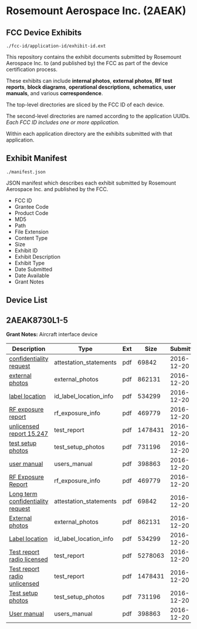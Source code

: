 # Rosemount Aerospace Inc. (2AEAK)
## FCC Device Exhibits

```
./fcc-id/application-id/exhibit-id.ext
```

This repository contains the exhibit documents submitted by Rosemount Aerospace Inc. to (and published by) the FCC as part of the device certification process.

These exhibits can include **internal photos**, **external photos**, **RF test reports**, **block diagrams**, **operational descriptions**, **schematics**, **user manuals**, and various **correspondence**.

The top-level directories are sliced by the FCC ID of each device.

The second-level directories are named according to the application UUIDs. *Each FCC ID includes one or more application.*

Within each application directory are the exhibits submitted with that application. 

## Exhibit Manifest

```
./manifest.json
```

JSON manifest which describes each exhibit submitted by Rosemount Aerospace Inc. and published by the FCC.

- FCC ID
- Grantee Code
- Product Code
- MD5
- Path
- File Extension
- Content Type
- Size
- Exhibit ID
- Exhibit Description
- Exhibit Type
- Date Submitted
- Date Available
- Grant Notes

## Device List
## 2AEAK8730L1-5
**Grant Notes:** Aircraft interface device

| Description | Type | Ext | Size | Submitted | Available |
| ----------- | ---- | --- | ---- | --------- | --------- |
| [confidentiality request](2AEAK8730L1-5/91a8c438b72eec20ff4faf3e8bf3344f/3234452.pdf) | attestation_statements | pdf | 69842 | 2016-12-20 | 2016-12-20 |
| [external photos](2AEAK8730L1-5/91a8c438b72eec20ff4faf3e8bf3344f/3234454.pdf) | external_photos | pdf | 862131 | 2016-12-20 | 2016-12-20 |
| [label location](2AEAK8730L1-5/91a8c438b72eec20ff4faf3e8bf3344f/3234455.pdf) | id_label_location_info | pdf | 534299 | 2016-12-20 | 2016-12-20 |
| [RF exposure report](2AEAK8730L1-5/91a8c438b72eec20ff4faf3e8bf3344f/3234496.pdf) | rf_exposure_info | pdf | 469779 | 2016-12-20 | 2016-12-20 |
| [unlicensed report 15.247](2AEAK8730L1-5/91a8c438b72eec20ff4faf3e8bf3344f/3234513.pdf) | test_report | pdf | 1478431 | 2016-12-20 | 2016-12-20 |
| [test setup photos](2AEAK8730L1-5/91a8c438b72eec20ff4faf3e8bf3344f/3234514.pdf) | test_setup_photos | pdf | 731196 | 2016-12-20 | 2016-12-20 |
| [user manual](2AEAK8730L1-5/91a8c438b72eec20ff4faf3e8bf3344f/3234515.pdf) | users_manual | pdf | 398863 | 2016-12-20 | 2016-12-20 |
| [RF Exposure Report](2AEAK8730L1-5/3991e31465de9830ac7ac1efbf5e21e7/3234496.pdf) | rf_exposure_info | pdf | 469779 | 2016-12-20 | 2016-12-20 |
| [Long term confidentiality request](2AEAK8730L1-5/3991e31465de9830ac7ac1efbf5e21e7/3234452.pdf) | attestation_statements | pdf | 69842 | 2016-12-20 | 2016-12-20 |
| [External photos](2AEAK8730L1-5/3991e31465de9830ac7ac1efbf5e21e7/3234454.pdf) | external_photos | pdf | 862131 | 2016-12-20 | 2016-12-20 |
| [Label location](2AEAK8730L1-5/3991e31465de9830ac7ac1efbf5e21e7/3234455.pdf) | id_label_location_info | pdf | 534299 | 2016-12-20 | 2016-12-20 |
| [Test report radio licensed](2AEAK8730L1-5/3991e31465de9830ac7ac1efbf5e21e7/3234512.pdf) | test_report | pdf | 5278063 | 2016-12-20 | 2016-12-20 |
| [Test report radio unlicensed](2AEAK8730L1-5/3991e31465de9830ac7ac1efbf5e21e7/3234513.pdf) | test_report | pdf | 1478431 | 2016-12-20 | 2016-12-20 |
| [Test setup photos](2AEAK8730L1-5/3991e31465de9830ac7ac1efbf5e21e7/3234514.pdf) | test_setup_photos | pdf | 731196 | 2016-12-20 | 2016-12-20 |
| [User manual](2AEAK8730L1-5/3991e31465de9830ac7ac1efbf5e21e7/3234515.pdf) | users_manual | pdf | 398863 | 2016-12-20 | 2016-12-20 |
